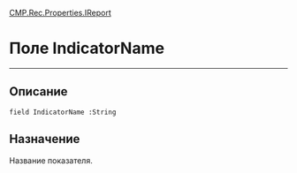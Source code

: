 ﻿---
Link: CMP.Rec.Properties.IReport.@IndicatorName
---

<!---  Навигация
[Имя проекта](#) :
-->
[CMP.Rec.Properties.IReport](Default)

# Поле IndicatorName
---

## Описание

    field IndicatorName :String

<!--
## Аргументы{#Args}

### Аргумент1

Описание аргумента 1
-->

## Назначение

Название показателя.

<!--
## Пример

    IndicatorName...
-->

